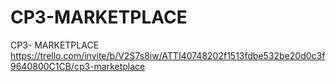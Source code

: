 # CP3-MARKETPLACE
CP3- MARKETPLACE
https://trello.com/invite/b/V2S7s8iw/ATTI40748202f1513fdbe532be20d0c3f9640800C1CB/cp3-marketplace

